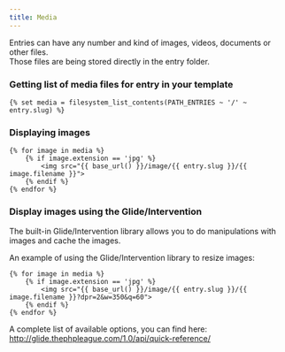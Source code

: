 ```yaml
---
title: Media
---
```


Entries can have any number and kind of images, videos, documents or other files.  
Those files are being stored directly in the entry folder.

### Getting list of media files for entry in your template

```twig
{% set media = filesystem_list_contents(PATH_ENTRIES ~ '/' ~ entry.slug) %}
```

### Displaying images

```twig
{% for image in media %}
    {% if image.extension == 'jpg' %}
        <img src="{{ base_url() }}/image/{{ entry.slug }}/{{ image.filename }}">
    {% endif %}
{% endfor %}
```

### Display images using the Glide/Intervention

The built-in Glide/Intervention library allows you to do manipulations with images and cache the images.

An example of using the Glide/Intervention library to resize images:

```twig
{% for image in media %}
    {% if image.extension == 'jpg' %}
        <img src="{{ base_url() }}/image/{{ entry.slug }}/{{ image.filename }}?dpr=2&w=350&q=60">
    {% endif %}
{% endfor %}
```

A complete list of available options, you can find here: <http://glide.thephpleague.com/1.0/api/quick-reference/>
